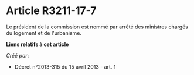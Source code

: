 # Article R3211-17-7

Le président de la commission est nommé par arrêté des ministres chargés du logement et de l'urbanisme.

**Liens relatifs à cet article**

_Créé par_:

  - Décret n°2013-315 du 15 avril 2013 - art. 1
